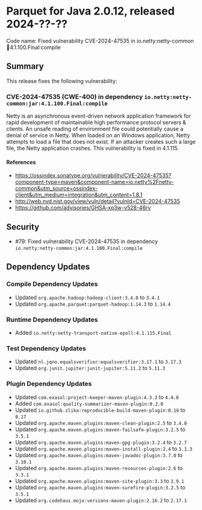 # Parquet for Java 2.0.12, released 2024-??-??

Code name: Fixed vulnerability CVE-2024-47535 in io.netty:netty-common:jar:4.1.100.Final:compile

## Summary

This release fixes the following vulnerability:

### CVE-2024-47535 (CWE-400) in dependency `io.netty:netty-common:jar:4.1.100.Final:compile`
Netty is an asynchronous event-driven network application framework for rapid development of maintainable high performance protocol servers & clients. An unsafe reading of environment file could potentially cause a denial of service in Netty. When loaded on an Windows application, Netty attempts to load a file that does not exist. If an attacker creates such a large file, the Netty application crashes. This vulnerability is fixed in 4.1.115.
#### References
* https://ossindex.sonatype.org/vulnerability/CVE-2024-47535?component-type=maven&component-name=io.netty%2Fnetty-common&utm_source=ossindex-client&utm_medium=integration&utm_content=1.8.1
* http://web.nvd.nist.gov/view/vuln/detail?vulnId=CVE-2024-47535
* https://github.com/advisories/GHSA-xq3w-v528-46rv

## Security

* #79: Fixed vulnerability CVE-2024-47535 in dependency `io.netty:netty-common:jar:4.1.100.Final:compile`

## Dependency Updates

### Compile Dependency Updates

* Updated `org.apache.hadoop:hadoop-client:3.4.0` to `3.4.1`
* Updated `org.apache.parquet:parquet-hadoop:1.14.3` to `1.14.4`

### Runtime Dependency Updates

* Added `io.netty:netty-transport-native-epoll:4.1.115.Final`

### Test Dependency Updates

* Updated `nl.jqno.equalsverifier:equalsverifier:3.17.1` to `3.17.3`
* Updated `org.junit.jupiter:junit-jupiter:5.11.2` to `5.11.3`

### Plugin Dependency Updates

* Updated `com.exasol:project-keeper-maven-plugin:4.3.3` to `4.4.0`
* Added `com.exasol:quality-summarizer-maven-plugin:0.2.0`
* Updated `io.github.zlika:reproducible-build-maven-plugin:0.16` to `0.17`
* Updated `org.apache.maven.plugins:maven-clean-plugin:2.5` to `3.4.0`
* Updated `org.apache.maven.plugins:maven-failsafe-plugin:3.2.5` to `3.5.1`
* Updated `org.apache.maven.plugins:maven-gpg-plugin:3.2.4` to `3.2.7`
* Updated `org.apache.maven.plugins:maven-install-plugin:2.4` to `3.1.3`
* Updated `org.apache.maven.plugins:maven-javadoc-plugin:3.7.0` to `3.10.1`
* Updated `org.apache.maven.plugins:maven-resources-plugin:2.6` to `3.3.1`
* Updated `org.apache.maven.plugins:maven-site-plugin:3.3` to `3.9.1`
* Updated `org.apache.maven.plugins:maven-surefire-plugin:3.2.5` to `3.5.1`
* Updated `org.codehaus.mojo:versions-maven-plugin:2.16.2` to `2.17.1`

